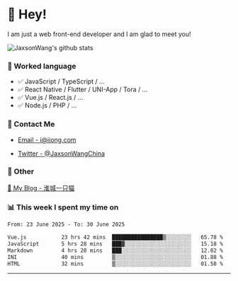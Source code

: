 # 👋 Hey!

I am just a web front-end developer and I am glad to meet you!

![JaxsonWang's github stats](https://github-readme-stats.vercel.app/api?username=JaxsonWang&&show_icons=true&&title_color=1abc9c&&icon_color=1abc9c)


### 📝 Worked language

- ✅ JavaScript / TypeScript / ...
- ✅ React Native / Flutter / UNI-App / Tora / ...
- ✅ Vue.js / React.js / ...
- ✅ Node.js / PHP / ...

### 📮 Contact Me

- [Email - i@iiong.com](mailto:i@iiong.com)

- [Twitter - @JaxsonWangChina](https://twitter.com/JaxsonWangChina)

### 🤪 Other

[📌 My Blog - 淮城一只猫](https://iiong.com)

### 📊 This week I spent my time on

<!--START_SECTION:waka-->

```txt
From: 23 June 2025 - To: 30 June 2025

Vue.js           23 hrs 42 mins  ████████████████▒░░░░░░░░   65.78 %
JavaScript       5 hrs 28 mins   ███▓░░░░░░░░░░░░░░░░░░░░░   15.18 %
Markdown         4 hrs 20 mins   ███░░░░░░░░░░░░░░░░░░░░░░   12.02 %
INI              40 mins         ▒░░░░░░░░░░░░░░░░░░░░░░░░   01.88 %
HTML             32 mins         ▒░░░░░░░░░░░░░░░░░░░░░░░░   01.50 %
```

<!--END_SECTION:waka-->

---
